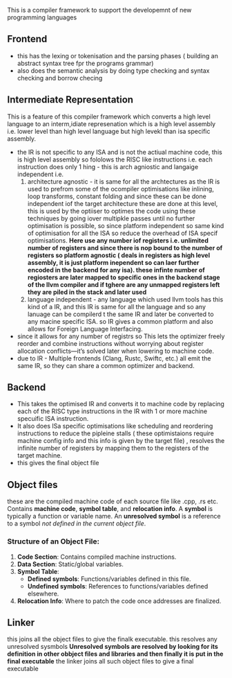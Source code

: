 This is a compiler framework to support the developemnt of new programming languages 
## Frontend
- this has the lexing or tokenisation and the parsing phases ( building an abstract syntax tree fpr the programs grammar)
- also does the semantic analysis by doing type checking and syntax checking and borrow checing 
## Intermediate Representation 
This is a feature of this compiler framework which converts a high level language to an interm,idiate represenation which is a high level assembly i.e. lower level than high level language but high levekl than isa specific assembly. 
- the IR is not specific to any ISA and is not the actiual machine code, this is high level assembly so fololows the RISC like instructions i.e. each instruction does only 1 hing  - this is arch agniostic and langaige independent i.e.
  1. architecture agnostic - it is same for all the archtectures as the IR is used to prefrom some of the ocompiler optimisations like inlining, loop transforms, constant folding and since these can be done independent iof the target architecture these are done at this level, this is used by the optiiser to optimes the code using these techniques by going iover multipkle passes until no further optimisation is possible, so since platform independent so same kind of optimisation for all the ISA so reduce the overhead of ISA specif optimisations. **Here use any number iof registers i.e. unlimited number of registers and since there is nop bound to the number of registers so platform agnostic ( deals in registers as high level assembly, it is just platform inependent so can laer further encoded in the backend for any isa). these infinte number of regiosters are later mapped to specific ones in the backend stage of the llvm compiler and if tghere are any unmapped registers left they are piled in the stack and later used**
  2. language independent - any language which used llvm tools has this kind of a IR, and this IR is same for all the language and so any lanuage can be compilerd t the same IR and later be converted to any macine specific ISA. so IR gives a common platform and also allows for Foreign Language Interfacing.  
- since it allows for any number of registrs so This lets the optimizer freely reorder and combine instructions without worrying about register allocation conflicts—it’s solved later when lowering to machine code.
- due to IR - Multiple frontends (Clang, Rustc, Swiftc, etc.) all emit the same IR, so they can share a common optimizer and backend.
## Backend 
- This takes the optimised IR and converts it to machine code by replacing each of the RISC type instructions in the IR with 1 or more machine specuific ISA instruction. 
- It also does ISa specific optimisations like scheduling and reordering instructions to reduce the pipleine stalls ( these optimistaions require machine config info and this info is given by the target file) , resolves the infinite number of registers by mapping them to the registers of the target machine. 
- this gives the final object file 
## Object files 
these are the compiled machine code of each source file like .cpp, .rs etc. Contains **machine code**, **symbol table**, and **relocation info**. A **symbol** is typically a function or variable name. An **unresolved symbol** is a reference to a symbol _not defined in the current object file_. 
### Structure of an Object File:

1. **Code Section**: Contains compiled machine instructions.
2. **Data Section**: Static/global variables.
3. **Symbol Table**:
    - **Defined symbols**: Functions/variables defined in this file.
    - **Undefined symbols**: References to functions/variables defined elsewhere.
4. **Relocation Info**: Where to patch the code once addresses are finalized.

## Linker
this joins all the object files to give the finalk executable. this resolves any unresolved sysmbols 
**Unresolved symbols are resolved by looking for its definition in other obbject files and libraries and then finally it is put in the final executable**
the linker joins all such object files to give a final executable 
